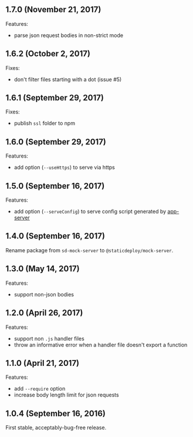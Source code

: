 ## 1.7.0 (November 21, 2017)

Features:

- parse json request bodies in non-strict mode

## 1.6.2 (October 2, 2017)

Fixes:

- don't filter files starting with a dot (issue #5)

## 1.6.1 (September 29, 2017)

Fixes:

- publish `ssl` folder to npm

## 1.6.0 (September 29, 2017)

Features:

- add option (`--useHttps`) to serve via https

## 1.5.0 (September 16, 2017)

Features:

- add option (`--serveConfig`) to serve config script generated by
  [app-server](https://github.com/staticdeploy/app-server)

## 1.4.0 (September 16, 2017)

Rename package from `sd-mock-server` to `@staticdeploy/mock-server`.

## 1.3.0 (May 14, 2017)

Features:

- support non-json bodies

## 1.2.0 (April 26, 2017)

Features:

- support non `.js` handler files
- throw an informative error when a handler file doesn't export a function

## 1.1.0 (April 21, 2017)

Features:

- add `--require` option
- increase body length limit for json requests

## 1.0.4 (September 16, 2016)

First stable, acceptably-bug-free release.
